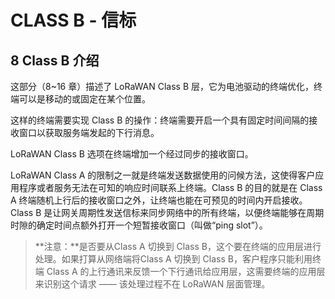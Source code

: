 # CLASS B - 信标

## 8 Class B 介绍

这部分（8~16 章）描述了 LoRaWAN Class B 层，它为电池驱动的终端优化，终端可以是移动的或固定在某个位置。

这样的终端需要实现 Class B 的操作：终端需要开启一个具有固定时间间隔的接收窗口以获取服务端发起的下行消息。

LoRaWAN Class B 选项在终端增加一个经过同步的接收窗口。

LoRaWAN Class A 的限制之一就是终端发送数据使用的问候方法，这使得客户应用程序或者服务无法在可知的响应时间联系上终端。Class B 的目的就是在 Class A 终端随机上行后的接收窗口之外，让终端也能在可预见的时间内开启接收。Class B 是让网关周期性发送信标来同步网络中的所有终端，以便终端能够在周期时隙的确定时间点额外打开一个短暂接收窗口（叫做“ping slot”）。

> **注意：**是否要从Class A 切换到 Class B，这个要在终端的应用层进行处理。如果打算从网络端将Class A 切换到 Class B，客户程序只能利用终端 Class A 的上行通讯来反馈一个下行通讯给应用层，这需要终端的应用层来识别这个请求 —— 该处理过程不在 LoRaWAN 层面管理。

